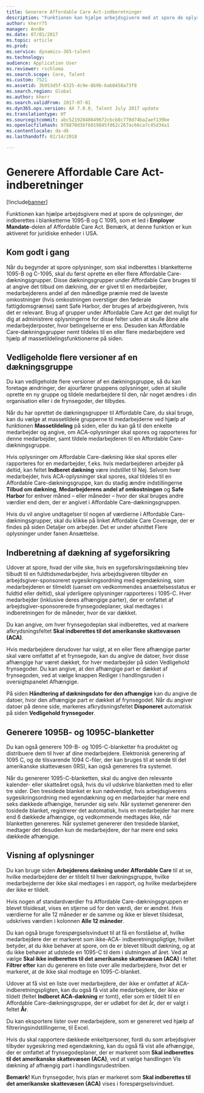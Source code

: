 ```yaml
---
title: Generere Affordable Care Act-indberetninger
description: "Funktionen kan hjælpe arbejdsgivere med at spore de oplysninger, der indberettes i blanketterne 1095-B og C 1095, som et led i Employer Mandate-delen af Affordable Care Act. Bemærk, at denne funktion er kun aktiveret for juridiske enheder i USA."
author: kherr75
manager: AnnBe
ms.date: 07/01/2017
ms.topic: article
ms.prod: 
ms.service: dynamics-365-talent
ms.technology: 
audience: Application User
ms.reviewer: rschloma
ms.search.scope: Core, Talent
ms.custom: 7521
ms.assetid: 3b953d5f-6325-4c9e-8b9b-6ab0458a73f8
ms.search.region: Global
ms.author: kherr
ms.search.validFrom: 2017-07-01
ms.dyn365.ops.version: AX 7.0.0, Talent July 2017 update
ms.translationtype: HT
ms.sourcegitcommit: abc52192848649672cbcb8c770d74ba2aef139be
ms.openlocfilehash: 978870d36f6019845fd62c267ac66ca7c45d34a1
ms.contentlocale: da-dk
ms.lasthandoff: 02/14/2018

---
```

# <a name="generate-affordable-care-act-reports"></a>Generere Affordable Care Act-indberetninger

[!include[banner](includes/banner.md)]

Funktionen kan hjælpe arbejdsgivere med at spore de oplysninger, der indberettes i blanketterne 1095-B og C 1095, som et led i **Employer Mandate**-delen af Affordable Care Act. Bemærk, at denne funktion er kun aktiveret for juridiske enheder i USA.

## <a name="getting-started"></a>Kom godt i gang
Når du begynder at spore oplysninger, som skal indberettes i blanketterne 1095-B og C-1095, skal du først oprette en eller flere Affordable Care-dækningsgrupper. Disse dækningsgrupper under Affordable Care bruges til at angive det tilbud om dækning, der er givet til en medarbejder, medarbejderens andel af den månedlige præmie med de laveste omkostninger (hvis omkostningen overstiger den føderale fattigdomsgrænse) samt Safe Harbor, der bruges af arbejdsgiveren, hvis det er relevant. Brug af grupper under Affordable Care Act gør det muligt for dig at administrere oplysningerne for disse felter uden at skulle åbne alle medarbejderposter, hvor betingelserne er ens. Desuden kan Affordable Care-dækningsgrupper nemt tildeles til en eller flere medarbejdere ved hjælp af massetildelingsfunktionerne på siden.

## <a name="maintaining-multiple-versions-of-a-coverage-group"></a>Vedligeholde flere versioner af en dækningsgruppe
Du kan vedligeholde flere versioner af en dækningsgruppe, så du kan foretage ændringer, der ajourfører gruppens oplysninger, uden at skulle oprette en ny gruppe og tildele medarbejdere til den, når noget ændres i din organisation eller i de frynsegoder, der tilbydes. 

Når du har oprettet de dækningsgrupper til Affordable Care, du skal bruge, kan du vælge at massetildele grupperne til medarbejderne ved hjælp af funktionen **Massetildeling** på siden, eller du kan gå til den enkelte medarbejder og angive, om ACA-oplysninger skal spores og rapporteres for denne medarbejder, samt tildele medarbejderen til en Affordable Care-dækningsgruppe.

Hvis oplysninger om Affordable Care-dækning ikke skal spores eller rapporteres for en medarbejder, f.eks. hvis medarbejderen arbejder på deltid, kan feltet **Indberet dækning** være indstillet til Nej. Selvom hver medarbejder, hvis ACA-oplysninger skal spores, skal tildeles til en Affordable Care-dækningsgruppe, kan du stadig ændre indstillingerne **Tilbud om dækning**, **Medarbejderens andel af omkostningen** og **Safe Harbor** for enhver måned – eller måneder – hvor der skal bruges andre værdier end dem, der er angivet i Affordable Care-dækningsgruppen.

Hvis du vil angive undtagelser til nogen af værdierne i Affordable Care-dækningsgrupper, skal du klikke på linket Affordable Care Coverage, der er findes på siden Detaljer om arbejder. Det er under afsnittet Flere oplysninger under fanen Ansættelse.

## <a name="reporting-health-care-coverage"></a>Indberetning af dækning af sygeforsikring
Udover at spore, hvad der ville ske, hvis en sygeforsikringsdækning blev tilbudt til en fuldtidsmedarbejder, hvis arbejdsgiveren tilbyder en arbejdsgiver-sponsoreret sygesikringsordning med egendækning, som medarbejderen er tilmeldt (uanset om vedkommendes ansættelsesstatus er fuldtid eller deltid), skal yderligere oplysninger rapporteres i 1095-C. Hver medarbejder (inklusive deres afhængige parter), der er omfattet af arbejdsgiver-sponsorerede frynsegodeplaner, skal medtages i indberetningen for de måneder, hvor de var dækket. 

Du kan angive, om hver frynsegodeplan skal indberettes, ved at markere afkrydsningsfeltet **Skal indberettes til det amerikanske skattevæsen (ACA)**.

Hvis medarbejdere derudover har valgt, at en eller flere afhængige parter skal være omfattet af et frynsegode, kan du angive de datoer, hvor disse afhængige har været dækket, for hver medarbejder på siden Vedligehold frynsegoder. Du kan angive, at den afhængige part er dækket af frynsegoden, ved at vælge knappen Rediger i handlingsruden i oversigtspanelet Afhængige.

På siden **Håndtering af dækningsdato for den afhængige** kan du angive de datoer, hvor den afhængige part er dækket af frynsegodet. Når du angiver datoer på denne side, markeres afkrydsningsfeltet **Disponeret** automatisk på siden **Vedligehold frynsegoder**.

## <a name="generate-1095b-and-1095c-forms"></a>Generere 1095B- og 1095C-blanketter
Du kan også generere 109-B- og 1095-C-blanketter fra produktet og distribuere dem til hver af dine medarbejdere. Elektronisk generering af 1095 C, og de tilsvarende 1094 C-filer, der kan bruges til at sende til det amerikanske skattevæsen (IRS), kan også genereres fra systemet.  

Når du genererer 1095-C-blanketten, skal du angive den relevante kalender- eller skatteåret også, hvis du vil udskrive blanketten med to eller tre sider. Den tresidede blanket er kun nødvendigt, hvis arbejdsgiverens sygesikringsordning med egendækning og en medarbejder har mere end seks dækkede afhængige, herunder sig selv. Når systemet genererer den tosidede blanket, registrerer det automatisk, hvis en medarbejder har mere end 6 dækkede afhængige, og vedkommende medtages ikke, når blanketten genereres. Når systemet genererer den tresidede blanket, medtager det desuden kun de medarbejdere, der har mere end seks dækkede afhængige.

## <a name="viewing-information"></a>Visning af oplysninger
Du kan bruge siden **Arbejderens dækning under Affordable Care** til at se, hvilke medarbejdere der er tildelt til hver dækningsgruppe, hvilke medarbejderne der ikke skal medtages i en rapport, og hvilke medarbejdere der ikke er tildelt.

Hvis nogen af standardværdier fra Affordable Care-dækningsgruppen er blevet tilsidesat, vises en stjerne ud for den værdi, der er ændret. Hvis værdierne for alle 12 måneder er de samme og ikke er blevet tilsidesat, udskrives værdien i kolonnen **Alle 12 måneder**.

Du kan også bruge forespørgselsvinduet til at få en forståelse af, hvilke medarbejdere der er markeret som ikke-ACA- indberetningspligtige, hvilket betyder, at du ikke behøver at spore, om de er blevet tilbudt dækning, og at du ikke behøver at udstede en 1095-C til dem i slutningen af året. Ved at vælge **Skal ikke indberettes til det amerikanske skattevæsen (ACA)** i feltet **Filtrer efter** kan du generere en liste over alle medarbejdere, hvor det er markeret, at de ikke skal modtage en 1095-C-blanket.

Udover at få vist en liste over medarbejdere, der ikke er omfattet af ACA-indberetningspligten, kan du også få vist alle medarbejdere, der ikke er tildelt (feltet **Indberet ACA-dækning** er tomt), eller som er tildelt til en Affordable Care-dækningsgruppe, der er udløbet for det år, der er valgt i feltet **År**.

Du kan eksportere lister over medarbejdere, som er genereret ved hjælp af filtreringsindstillingerne, til Excel.

Hvis du skal rapportere dækkede enkeltpersoner, fordi du som arbejdsgiver tilbyder sygesikring med egendækning, kan du også få vist alle afhængige, der er omfattet af frynsegodeplaner, der er markeret som **Skal indberettes til det amerikanske skattevæsen (ACA)**, ved at vælge handlingen Vis dækning af afhængig part i handlingsrudestriben.

**Bemærk!** Kun frynsegoder, hvis plan er markeret som **Skal indberettes til det amerikanske skattevæsen (ACA)** vises i forespørgselsvinduet.

